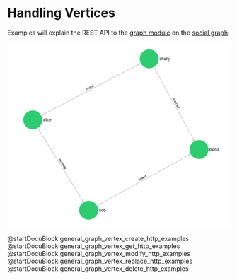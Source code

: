 Handling Vertices
=================

Examples will explain the REST API to the [graph module](../../Manual/Graphs/index.html)
on the [social graph](../../Manual/Graphs/index.html#the-social-graph):

![Social Example Graph](../../Manual/Graphs/social_graph.png)

@startDocuBlock general_graph_vertex_create_http_examples
@startDocuBlock general_graph_vertex_get_http_examples
@startDocuBlock general_graph_vertex_modify_http_examples
@startDocuBlock general_graph_vertex_replace_http_examples
@startDocuBlock general_graph_vertex_delete_http_examples
